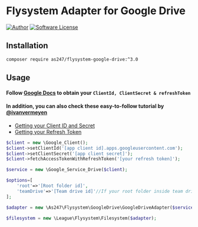# Flysystem Adapter for Google Drive

[![Author](https://img.shields.io/badge/author-as247-orange)](http://as247.vui360.com/)
[![Software License](https://img.shields.io/badge/license-MIT-brightgreen.svg?style=flat-square)](LICENSE)

## Installation

```bash
composer require as247/flysystem-google-drive:^3.0
```

## Usage
#### Follow [Google Docs](https://developers.google.com/drive/v3/web/enable-sdk) to obtain your `ClientId, ClientSecret & refreshToken`

#### In addition, you can also check these easy-to-follow tutorial by [@ivanvermeyen](https://github.com/ivanvermeyen/laravel-google-drive-demo)

- [Getting your Client ID and Secret](https://github.com/ivanvermeyen/laravel-google-drive-demo/blob/master/README/1-getting-your-dlient-id-and-secret.md)
- [Getting your Refresh Token](https://github.com/ivanvermeyen/laravel-google-drive-demo/blob/master/README/2-getting-your-refresh-token.md)

```php
$client = new \Google_Client();
$client->setClientId('[app client id].apps.googleusercontent.com');
$client->setClientSecret('[app client secret]');
$client->fetchAccessTokenWithRefreshToken('[your refresh token]');

$service = new \Google_Service_Drive($client);

$options=[
    'root'=>'[Root folder id]',
    'teamDrive'=>'[Team drive id]'//If your root folder inside team drive
];

$adapter = new \As247\Flysystem\GoogleDrive\GoogleDriveAdapter($service, $options);

$filesystem = new \League\Flysystem\Filesystem($adapter);

```
